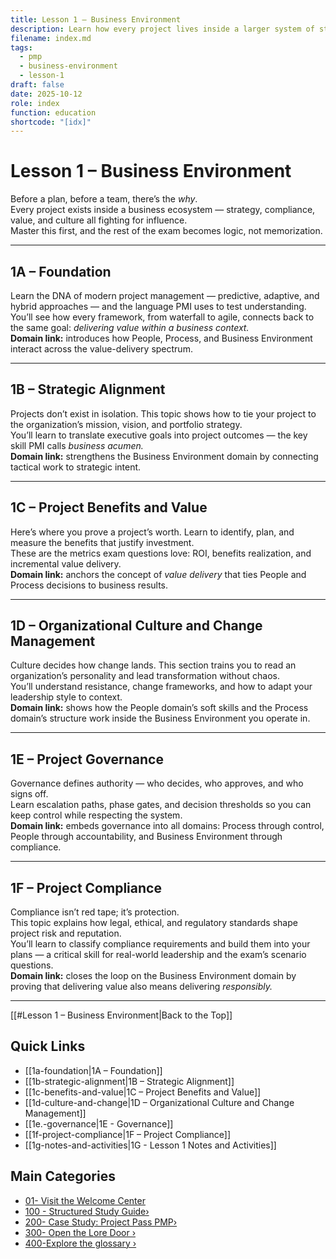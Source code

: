 ```yaml
---
title: Lesson 1 – Business Environment
description: Learn how every project lives inside a larger system of strategy, value, and governance. This is where you start thinking like PMI expects you to think.
filename: index.md
tags:
  - pmp
  - business-environment
  - lesson-1
draft: false
date: 2025-10-12
role: index
function: education
shortcode: "[idx]"
---
```


# Lesson 1 – Business Environment  

Before a plan, before a team, there’s the *why*.  
Every project exists inside a business ecosystem — strategy, compliance, value, and culture all fighting for influence.  
Master this first, and the rest of the exam becomes logic, not memorization.  

---

## 1A – Foundation  
Learn the DNA of modern project management — predictive, adaptive, and hybrid approaches — and the language PMI uses to test understanding.  
You’ll see how every framework, from waterfall to agile, connects back to the same goal: *delivering value within a business context.*  
**Domain link:** introduces how People, Process, and Business Environment interact across the value-delivery spectrum.

---

## 1B – Strategic Alignment  
Projects don’t exist in isolation. This topic shows how to tie your project to the organization’s mission, vision, and portfolio strategy.  
You’ll learn to translate executive goals into project outcomes — the key skill PMI calls *business acumen.*  
**Domain link:** strengthens the Business Environment domain by connecting tactical work to strategic intent.

---

## 1C – Project Benefits and Value  
Here’s where you prove a project’s worth. Learn to identify, plan, and measure the benefits that justify investment.  
These are the metrics exam questions love: ROI, benefits realization, and incremental value delivery.  
**Domain link:** anchors the concept of *value delivery* that ties People and Process decisions to business results.

---

## 1D – Organizational Culture and Change Management  
Culture decides how change lands. This section trains you to read an organization’s personality and lead transformation without chaos.  
You’ll understand resistance, change frameworks, and how to adapt your leadership style to context.  
**Domain link:** shows how the People domain’s soft skills and the Process domain’s structure work inside the Business Environment you operate in.

---

## 1E – Project Governance  
Governance defines authority — who decides, who approves, and who signs off.  
Learn escalation paths, phase gates, and decision thresholds so you can keep control while respecting the system.  
**Domain link:** embeds governance into all domains: Process through control, People through accountability, and Business Environment through compliance.

---

## 1F – Project Compliance  
Compliance isn’t red tape; it’s protection.  
This topic explains how legal, ethical, and regulatory standards shape project risk and reputation.  
You’ll learn to classify compliance requirements and build them into your plans — a critical skill for real-world leadership and the exam’s scenario questions.  
**Domain link:** closes the loop on the Business Environment domain by proving that delivering value also means delivering *responsibly.*

---
[[#Lesson 1 – Business Environment|Back to the Top]]
## Quick Links
- [[1a-foundation|1A – Foundation]]
- [[1b-strategic-alignment|1B – Strategic Alignment]]
- [[1c-benefits-and-value|1C – Project Benefits and Value]]
- [[1d-culture-and-change|1D – Organizational Culture and Change Management]]
- [[1e.-governance|1E - Governance]]
- [[1f-project-compliance|1F – Project Compliance]]
- [[1g-notes-and-activities|1G - Lesson 1 Notes and Activities]]

## Main Categories
- [01- Visit the Welcome Center](01-welcome/index)
- [100 - Structured Study Guide›](10-structured/index.md)
- [200- Case Study: Project Pass PMP›](20-case-study/3-plan/1-artifacts/index.md)
- [300- Open the Lore Door ›](30-the-lore-door/index.md)
- [400-Explore the glossary ›](2-glossary.md)


